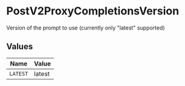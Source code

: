 # PostV2ProxyCompletionsVersion

Version of the prompt to use (currently only "latest" supported)


## Values

| Name     | Value    |
| -------- | -------- |
| `LATEST` | latest   |